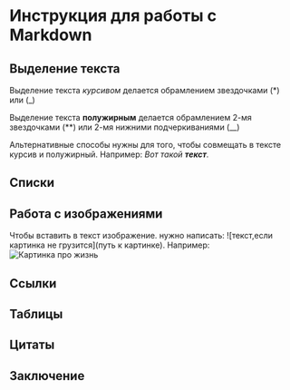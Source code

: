 # Инструкция для работы с Markdown
## Выделение текста
Выделение текста *курсивом* делается обрамлением звездочками (*) или (_)

Выделение текста **полужирным** делается обрамлением 2-мя звездочками (**) или 2-мя нижними подчеркиваниями (__)

Альтернативные способы нужны для того, чтобы совмещать в тексте курсив и полужирный. Например:
*Вот такой __текст__.*
 
## Списки
## Работа с изображениями
Чтобы вставить в текст изображение. нужно написать: ![текст,если картинка не грузится](путь к картинке). Например:
![Картинка про жизнь](image_1.jpg)
## Ссылки
## Таблицы
## Цитаты
## Заключение